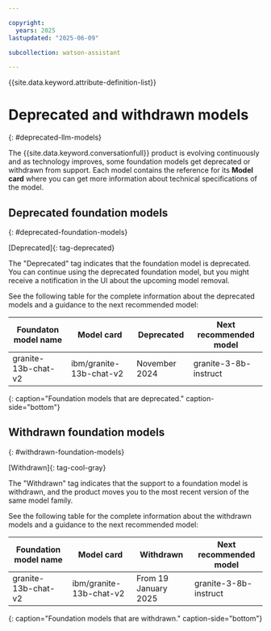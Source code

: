 ```yaml
---

copyright:
  years: 2025
lastupdated: "2025-06-09"

subcollection: watson-assistant

---
```

{{site.data.keyword.attribute-definition-list}}

# Deprecated and withdrawn models
{: #deprecated-llm-models}

The {{site.data.keyword.conversationfull}} product is evolving continuously and as technology improves, some foundation models get deprecated or withdrawn from support. Each model contains the reference for its **Model card** where you can get more information about technical specifications of the model.

## Deprecated foundation models
{: #deprecated-foundation-models}

[Deprecated]{: tag-deprecated}

The "Deprecated" tag indicates that the foundation model is deprecated. You can continue using the deprecated foundation model, but you might receive a notification in the UI about the upcoming model removal.

See the following table for the complete information about the deprecated models and a guidance to the next recommended model:

| Foundaton model name | Model card | Deprecated | Next recommended model |
| ----- | ----- | ----- | ----- |
| granite-13b-chat-v2 | ibm/granite-13b-chat-v2 | November 2024 | granite-3-8b-instruct |
{: caption="Foundation models that are deprecated." caption-side="bottom"}

## Withdrawn foundation models
{: #withdrawn-foundation-models}

[Withdrawn]{: tag-cool-gray}

The "Withdrawn" tag indicates that the support to a foundation model is withdrawn, and the product moves you to the most recent version of the same model family.

See the following table for the complete information about the withdrawn models and a guidance to the next recommended model:

| Foundation model name | Model card | Withdrawn | Next recommended model |
| ----- | ----- | ----- | ----- |
| granite-13b-chat-v2 | ibm/granite-13b-chat-v2 | From 19 January 2025 |granite-3-8b-instruct |
{: caption="Foundation models that are withdrawn." caption-side="bottom"}
